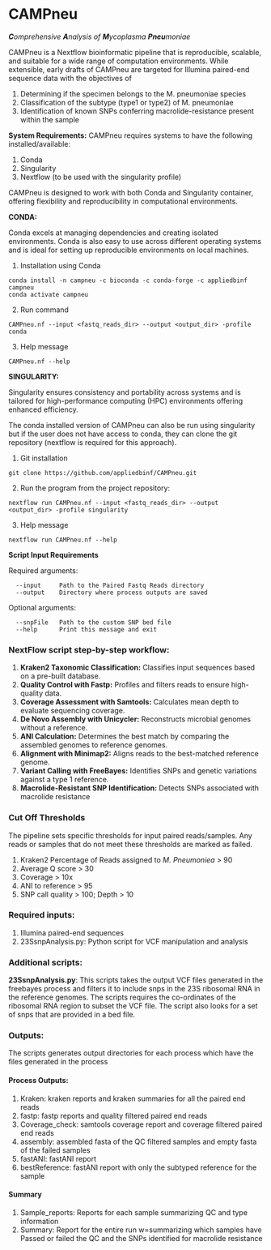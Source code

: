 # CAMPneu
***C**omprehensive **A**nalysis of **M**ycoplasma **Pneu**moniae*

CAMPneu is a Nextflow bioinformatic pipeline that is reproducible, scalable, and suitable for a wide range of computation environments. 
While extensible, early drafts of CAMPneu are targeted for Illumina paired-end sequence data with the objectives of 
1. Determining if the specimen belongs to the M. pneumoniae species
2. Classification of the subtype (type1 or type2) of M. pneumoniae
3. Identification of known SNPs conferring macrolide-resistance present within the sample

**System Requirements:**
CAMPneu requires systems to have the following installed/available:
1. Conda
2. Singularity
3. Nextflow (to be used with the singularity profile)

CAMPneu is designed to work with both Conda and Singularity container, offering flexibility and reproducibility in computational environments.

**CONDA:**

Conda excels at managing dependencies and creating isolated environments. Conda is also easy to use across different operating systems and is ideal for setting up reproducible environments on local machines.

1. Installation using Conda
```
conda install -n campneu -c bioconda -c conda-forge -c appliedbinf campneu 
conda activate campneu 
```

2. Run command
```
CAMPneu.nf --input <fastq_reads_dir> --output <output_dir> -profile conda
```

3. Help message
```
CAMPneu.nf --help
```

**SINGULARITY:**

Singularity ensures consistency and portability across systems and is tailored for high-performance computing (HPC) environments offering enhanced efficiency.

The conda installed version of CAMPneu can also be run using singularity but if the user does not have access to conda, they can clone the git repository (nextflow is required for this approach).

1. Git installation
```
git clone https://github.com/appliedbinf/CAMPneu.git
```

2. Run the program from the project repository:
```
nextflow run CAMPneu.nf --input <fastq_reads_dir> --output <output_dir> -profile singularity
```

3. Help message
```
nextflow run CAMPneu.nf --help
```

**Script Input Requirements**

Required arguments:   
```
  --input     Path to the Paired Fastq Reads directory  
  --output    Directory where process outputs are saved          
```
Optional arguments:
``` 
  --snpFile   Path to the custom SNP bed file
  --help      Print this message and exit
```

### NextFlow script step-by-step workflow:	
1. **Kraken2 Taxonomic Classification:** Classifies input sequences based on a pre-built database.
2. **Quality Control with Fastp:** Profiles and filters reads to ensure high-quality data.
3. **Coverage Assessment with Samtools:** Calculates mean depth to evaluate sequencing coverage.
4. **De Novo Assembly with Unicycler:** Reconstructs microbial genomes without a reference.
5. **ANI Calculation:** Determines the best match by comparing the assembled genomes to reference genomes.
6. **Alignment with Minimap2:** Aligns reads to the best-matched reference genome.
7. **Variant Calling with FreeBayes:** Identifies SNPs and genetic variations against a type 1 reference.
8. **Macrolide-Resistant SNP Identification:** Detects SNPs associated with macrolide resistance

### Cut Off Thresholds ###
The pipeline sets specific thresholds for input paired reads/samples. Any reads or samples that do not meet these thresholds are marked as failed.
1. Kraken2 Percentage of Reads assigned to *M. Pneumoniea* > 90
2. Average Q score > 30
3. Coverage > 10x
4. ANI to reference > 95
5. SNP call quality > 100; Depth > 10

### Required inputs: 
1. Illumina paired-end sequences
2. 23SsnpAnalysis.py: Python script for VCF manipulation and analysis 

### Additional scripts:
**23SsnpAnalysis.py**: This scripts takes the output VCF files generated in the freebayes process and filters it to include snps in the 23S ribosomal RNA in the reference genomes. The scripts requires the co-ordinates of the ribosomal RNA region to subset the VCF file. The script also looks for a set of snps that are provided in a bed file. 

### Outputs:
The scripts generates output directories for each process which have the files generated in the process

#### Process Outputs: 
1. Kraken: kraken reports and kraken summaries for all the paired end reads 
2. fastp: fastp reports and quality filtered paired end reads
3. Coverage_check: samtools coverage report and coverage filtered paired end reads
4. assembly: assembled fasta of the QC filtered samples and empty fasta of the failed samples
5. fastANI: fastANI report
6. bestReference: fastANI report with only the subtyped reference for the sample

#### Summary
1. Sample_reports: Reports for each sample summarizing QC and type information
2. Summary: Report for the entire run w=summarizing which samples have Passed or failed the QC and the SNPs identified for macrolide resistance
